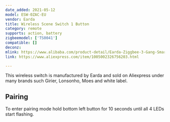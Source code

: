 ```yaml
---
date_added: 2021-05-12
model: ESW-0ZAC-EU
vendor: Earda
title: Wireless Scene Switch 1 Button
category: remote
supports: action, battery
zigbeemodel: ['TS0041']
compatible: []
deconz: 
mlink: https://www.alibaba.com/product-detail/Earda-Ziggbee-3-Gang-Smart-Wall_1600101179511.html
link: https://www.aliexpress.com/item/1005002326756203.html

---
```

This wireless switch is manufactured by Earda and sold on Aliexpress under many brands such Girier, Lonsonho, Moes and white label. 

## Pairing 
To enter pairing mode hold bottom left button for 10 seconds until all 4 LEDs start flashing.